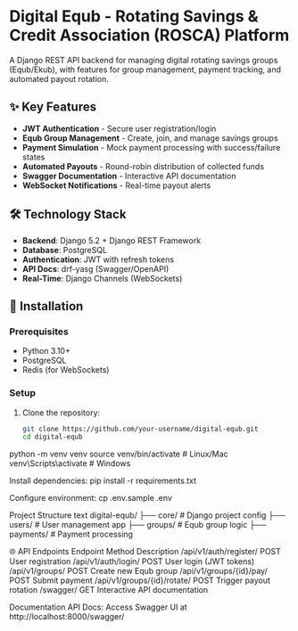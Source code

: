 # Digital Equb - Rotating Savings & Credit Association (ROSCA) Platform


A Django REST API backend for managing digital rotating savings groups (Equb/Ekub), with features for group management, payment tracking, and automated payout rotation.

## ✨ Key Features

- **JWT Authentication** - Secure user registration/login
- **Equb Group Management** - Create, join, and manage savings groups
- **Payment Simulation** - Mock payment processing with success/failure states
- **Automated Payouts** - Round-robin distribution of collected funds
- **Swagger Documentation** - Interactive API documentation
- **WebSocket Notifications** - Real-time payout alerts

## 🛠️ Technology Stack

- **Backend**: Django 5.2 + Django REST Framework
- **Database**: PostgreSQL
- **Authentication**: JWT with refresh tokens
- **API Docs**: drf-yasg (Swagger/OpenAPI)
- **Real-Time**: Django Channels (WebSockets)

## 🚀 Installation

### Prerequisites
- Python 3.10+
- PostgreSQL
- Redis (for WebSockets)

### Setup
1. Clone the repository:
   ```bash
   git clone https://github.com/your-username/digital-equb.git
   cd digital-equb


  python -m venv venv
source venv/bin/activate  # Linux/Mac
venv\Scripts\activate     # Windows

Install dependencies:
pip install -r requirements.txt

Configure environment:
cp .env.sample .env

Project Structure
text
digital-equb/
├── core/               # Django project config
├── users/              # User management app
├── groups/             # Equb group logic
├── payments/           # Payment processing

🌐 API Endpoints
Endpoint	Method	Description
/api/v1/auth/register/	POST	User registration
/api/v1/auth/login/	POST	User login (JWT tokens)
/api/v1/groups/	POST	Create new Equb group
/api/v1/groups/{id}/pay/	POST	Submit payment
/api/v1/groups/{id}/rotate/	POST	Trigger payout rotation
/swagger/	GET	Interactive API documentation

Documentation
API Docs: Access Swagger UI at http://localhost:8000/swagger/
